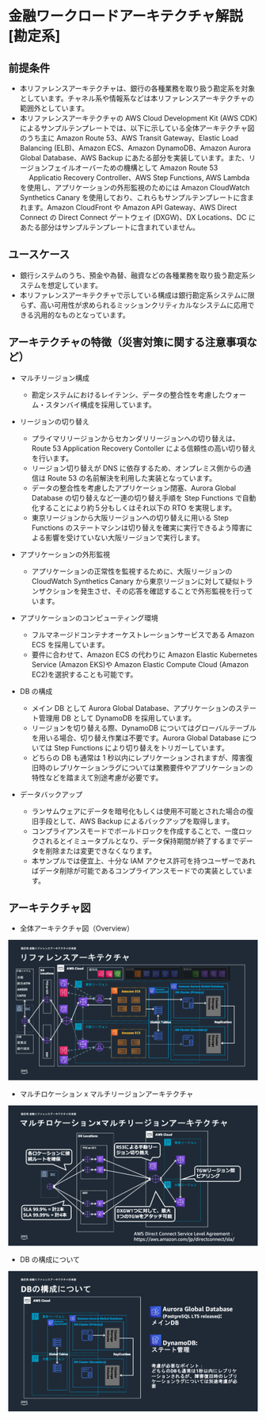 # 金融ワークロードアーキテクチャ解説 [勘定系]

## 前提条件

- 本リファレンスアーキテクチャは、銀行の各種業務を取り扱う勘定系を対象としています。チャネル系や情報系などは本リファレンスアーキテクチャの範囲外としています。
- 本リファレンスアーキテクチャの AWS Cloud Development Kit (AWS CDK)によるサンプルテンプレートでは、以下に示している全体アーキテクチャ図のうち主に Amazon Route 53、AWS Transit Gateway、Elastic Load Balancing (ELB)、Amazon ECS、Amazon DynamoDB、Amazon Aurora Global Database、AWS Backup にあたる部分を実装しています。また、リージョンフェイルオーバーための機構として Amazon Route 53 　 Applicatio Recovery Controller、AWS Step Functions, AWS Lambda を使用し、アプリケーションの外形監視のためには Amazon CloudWatch Synthetics Canary を使用しており、これらもサンプルテンプレートに含まれます。Amazon CloudFront や Amazon API Gateway、AWS Direct Connect の Direct Connect ゲートウェイ (DXGW)、DX Locations、DC にあたる部分はサンプルテンプレートに含まれていません。

## ユースケース

- 銀行システムのうち、預金や為替、融資などの各種業務を取り扱う勘定系システムを想定しています。
- 本リファレンスアーキテクチャで示している構成は銀行勘定系システムに限らず、高い可用性が求められるミッションクリティカルなシステムに応用できる汎用的なものとなっています。

## アーキテクチャの特徴（災害対策に関する注意事項など）

- マルチリージョン構成

  - 勘定システムにおけるレイテンシ、データの整合性を考慮したウォーム・スタンバイ構成を採用しています。

- リージョンの切り替え
  - プライマリリージョンからセカンダリリージョンへの切り替えは、Route 53 Application Recovery Contoller による信頼性の高い切り替えを行います。
  - リージョン切り替えが DNS に依存するため、オンプレミス側からの通信は Route 53 の名前解決を利用した実装となっています。
  - データの整合性を考慮したアプリケーション閉塞、Aurora Global Database の切り替えなど一連の切り替え手順を Step Functions で自動化することにより約５分もしくはそれ以下の RTO を実現します。
  - 東京リージョンから大阪リージョンへの切り替えに用いる Step Functions のステートマシンは切り替えを確実に実行できるよう障害による影響を受けていない大阪リージョンで実行します。
- アプリケーションの外形監視
  - アプリケーションの正常性を監視するために、大阪リージョンの CloudWatch Synthetics Canary から東京リージョンに対して疑似トランザクションを発生させ、その応答を確認することで外形監視を行っています。
- アプリケーションのコンピューティング環境
  - フルマネージドコンテナオーケストレーションサービスである Amazon ECS を採用しています。
  - 要件に合わせて、Amazon ECS の代わりに Amazon Elastic Kubernetes Service (Amazon EKS)や Amazon Elastic Compute Cloud (Amazon EC2)を選択することも可能です。
- DB の構成
  - メイン DB として Aurora Global Database、アプリケーションのステート管理用 DB として DynamoDB を採用しています。
  - リージョンを切り替える際、DynamoDB についてはグローバルテーブルを用いる場合、切り替え作業は不要です。Aurora Global Database については Step Functions により切り替えをトリガーしています。
  - どちらの DB も通常は 1 秒以内にレプリケーションされますが、障害復旧時のレプリケーションラグについては業務要件やアプリケーションの特性などを踏まえて別途考慮が必要です。
- データバックアップ
  - ランサムウェアにデータを暗号化もしくは使用不可能とされた場合の復旧手段として、AWS Backup によるバックアップを取得します。
  - コンプライアンスモードでボールドロックを作成することで、一度ロックされるとイミュータブルとなり、データ保持期間が終了するまでデータを削除または変更できなくなります。
  - 本サンプルでは便宜上、十分な IAM アクセス許可を持つユーザーであればデータ削除が可能であるコンプライアンスモードでの実装としています。

## アーキテクチャ図

- 全体アーキテクチャ図（Overview）

![Overview](./images/overview.png)

- マルチロケーション x マルチリージョンアーキテクチャ

![Multi-Location x Multi-Region Architecture](./images/multilocaton_multiregion_architecture.png)

- DB の構成について

![DB Architecture](./images/db_architecture.png)
